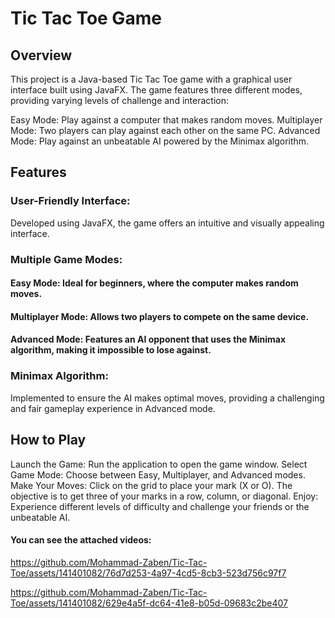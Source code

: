 # Tic Tac Toe Game
## Overview
This project is a Java-based Tic Tac Toe game with a graphical user interface built using JavaFX. The game features three different modes, providing varying levels of challenge and interaction:

Easy Mode: Play against a computer that makes random moves.
Multiplayer Mode: Two players can play against each other on the same PC.
Advanced Mode: Play against an unbeatable AI powered by the Minimax algorithm.

## Features
### User-Friendly Interface:
Developed using JavaFX, the game offers an intuitive and visually appealing interface.
### Multiple Game Modes:
#### Easy Mode: Ideal for beginners, where the computer makes random moves.
#### Multiplayer Mode: Allows two players to compete on the same device.
#### Advanced Mode: Features an AI opponent that uses the Minimax algorithm, making it impossible to lose against.

### Minimax Algorithm:
Implemented to ensure the AI makes optimal moves, providing a challenging and fair gameplay experience in Advanced mode.

## How to Play
Launch the Game: Run the application to open the game window.
Select Game Mode: Choose between Easy, Multiplayer, and Advanced modes.
Make Your Moves: Click on the grid to place your mark (X or O). The objective is to get three of your marks in a row, column, or diagonal.
Enjoy: Experience different levels of difficulty and challenge your friends or the unbeatable AI.

#### You can see the attached videos: 

https://github.com/Mohammad-Zaben/Tic-Tac-Toe/assets/141401082/76d7d253-4a97-4cd5-8cb3-523d756c97f7

https://github.com/Mohammad-Zaben/Tic-Tac-Toe/assets/141401082/629e4a5f-dc64-41e8-b05d-09683c2be407



